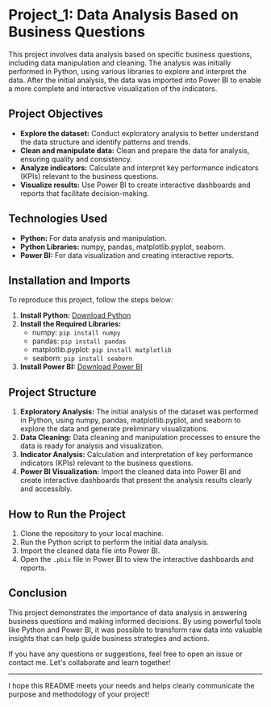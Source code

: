 # Project_1: Data Analysis Based on Business Questions

This project involves data analysis based on specific business questions, including data manipulation and cleaning. The analysis was initially performed in Python, using various libraries to explore and interpret the data. After the initial analysis, the data was imported into Power BI to enable a more complete and interactive visualization of the indicators.

## Project Objectives

- **Explore the dataset:** Conduct exploratory analysis to better understand the data structure and identify patterns and trends.
- **Clean and manipulate data:** Clean and prepare the data for analysis, ensuring quality and consistency.
- **Analyze indicators:** Calculate and interpret key performance indicators (KPIs) relevant to the business questions.
- **Visualize results:** Use Power BI to create interactive dashboards and reports that facilitate decision-making.

## Technologies Used

- **Python:** For data analysis and manipulation.
- **Python Libraries:** numpy, pandas, matplotlib.pyplot, seaborn.
- **Power BI:** For data visualization and creating interactive reports.

## Installation and Imports

To reproduce this project, follow the steps below:

1. **Install Python:** [Download Python](https://www.python.org/downloads/)
2. **Install the Required Libraries:**
    - numpy: `pip install numpy`
    - pandas: `pip install pandas`
    - matplotlib.pyplot: `pip install matplotlib`
    - seaborn: `pip install seaborn`
3. **Install Power BI:** [Download Power BI](https://powerbi.microsoft.com/)

## Project Structure

1. **Exploratory Analysis:** The initial analysis of the dataset was performed in Python, using numpy, pandas, matplotlib.pyplot, and seaborn to explore the data and generate preliminary visualizations.
2. **Data Cleaning:** Data cleaning and manipulation processes to ensure the data is ready for analysis and visualization.
3. **Indicator Analysis:** Calculation and interpretation of key performance indicators (KPIs) relevant to the business questions.
4. **Power BI Visualization:** Import the cleaned data into Power BI and create interactive dashboards that present the analysis results clearly and accessibly.

## How to Run the Project

1. Clone the repository to your local machine.
2. Run the Python script to perform the initial data analysis.
3. Import the cleaned data file into Power BI.
4. Open the `.pbix` file in Power BI to view the interactive dashboards and reports.

## Conclusion

This project demonstrates the importance of data analysis in answering business questions and making informed decisions. By using powerful tools like Python and Power BI, it was possible to transform raw data into valuable insights that can help guide business strategies and actions.

If you have any questions or suggestions, feel free to open an issue or contact me. Let's collaborate and learn together!

---

I hope this README meets your needs and helps clearly communicate the purpose and methodology of your project!

